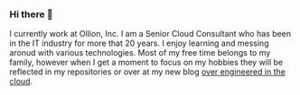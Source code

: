 ### Hi there 👋

I currently work at Ollion, Inc. I am a Senior Cloud Consultant who has been in the IT industry for more that 20 years. I enjoy learning and messing aronud with various technologies. Most of my free time belongs to my family, however when I get a moment to focus on my hobbies they will be reflected in my repositories or over at my new blog [over engineered in the cloud](https://blog.davidccunliffe.com).

<!--
**2Wdavidcunliffe/2wdavidcunliffe** is a ✨ _special_ ✨ repository because its `README.md` (this file) appears on your GitHub profile.

Here are some ideas to get you started:

- 🔭 I’m currently working on ...
- 🌱 I’m currently learning ...
- 👯 I’m looking to collaborate on ...
- 🤔 I’m looking for help with ...
- 💬 Ask me about ...
- 📫 How to reach me: ...
- 😄 Pronouns: ...
- ⚡ Fun fact: ...
-->

